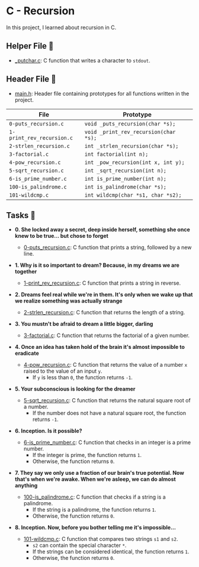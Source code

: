 # C - Recursion

In this project, I learned about recursion in C.

## Helper File :raised_hands:

* [_putchar.c](./_putchar.c): C function that writes a character to `stdout`.

## Header File :file_folder:

* [main.h](./main.h): Header file containing prototypes for all
functions written in the project.

| File                      | Prototype                             |
| ------------------------- | ------------------------------------- |
| `0-puts_recursion.c`      | `void _puts_recursion(char *s);`      |
| `1-print_rev_recursion.c` | `void _print_rev_recursion(char *s);` |
| `2-strlen_recursion.c`    | `int _strlen_recursion(char *s);`     |
| `3-factorial.c`           | `int factorial(int n);`               |
| `4-pow_recursion.c`       | `int _pow_recursion(int x, int y);`   |
| `5-sqrt_recursion.c`      | `int _sqrt_recursion(int n);`         |
| `6-is_prime_number.c`     | `int is_prime_number(int n);`         |
| `100-is_palindrome.c`      | `int is_palindrome(char *s);`         |
| `101-wildcmp.c`          | `int wildcmp(char *s1, char *s2);`    |

## Tasks :page_with_curl:

* **0. She locked away a secret, deep inside herself, something she once knew to be true... but chose to forget**
  * [0-puts_recursion.c](./0-puts_recursion.c): C function that prints a string,
  followed by a new line.

* **1. Why is it so important to dream? Because, in my dreams we are together**
  * [1-print_rev_recursion.c](./1-print_rev_recursion.c): C function that prints
  a string in reverse.

* **2. Dreams feel real while we're in them. It's only when we wake up that we realize something was actually strange**
  * [2-strlen_recursion.c](./2-strlen_recursion.c): C function that returns the
  length of a string.

* **3. You mustn't be afraid to dream a little bigger, darling**
  * [3-factorial.c](./3-factorial.c): C function that returns the factorial of
  a given number.

* **4. Once an idea has taken hold of the brain it's almost impossible to eradicate**
  * [4-pow_recursion.c](./4-pow_recursion.c): C function that returns the value of
  a number `x` raised to the value of an input `y`.
    * If `y` is less than `0`, the function returns `-1`.

* **5. Your subconscious is looking for the dreamer**
  * [5-sqrt_recursion.c](./5-sqrt_recursion.c): C function that returns the natural square
  root of a number.
    * If the number does not have a natural square root, the function returns `-1`.

* **6. Inception. Is it possible?**
  * [6-is_prime_number.c](./6-is_prime_number.c): C function that checks in an
  integer is a prime number.
    * If the integer is prime, the function returns `1`.
    * Otherwise, the function returns `0`.

* **7. They say we only use a fraction of our brain's true potential. Now that's when we're awake. When we're asleep, we can do almost anything**
  * [100-is_palindrome.c](./100-is_palindrome.c): C function that checks if a string is
  a palindrome.
    * If the string is a palindrome, the function returns `1`.
    * Otherwise, the function returns `0`.

* **8. Inception. Now, before you bother telling me it's impossible...**
  * [101-wildcmp.c](./101-wildcmp.c): C function that compares two strings
  `s1` and `s2`.
    * `s2` can contain the special character `*`.
    * If the strings can be considered identical, the function returns `1`.
    * Otherwise, the function returns `0`.
